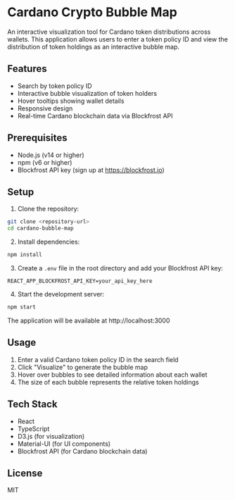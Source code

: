 # Cardano Crypto Bubble Map

An interactive visualization tool for Cardano token distributions across wallets. This application allows users to enter a token policy ID and view the distribution of token holdings as an interactive bubble map.

## Features

- Search by token policy ID
- Interactive bubble visualization of token holders
- Hover tooltips showing wallet details
- Responsive design
- Real-time Cardano blockchain data via Blockfrost API

## Prerequisites

- Node.js (v14 or higher)
- npm (v6 or higher)
- Blockfrost API key (sign up at https://blockfrost.io)

## Setup

1. Clone the repository:
```bash
git clone <repository-url>
cd cardano-bubble-map
```

2. Install dependencies:
```bash
npm install
```

3. Create a `.env` file in the root directory and add your Blockfrost API key:
```
REACT_APP_BLOCKFROST_API_KEY=your_api_key_here
```

4. Start the development server:
```bash
npm start
```

The application will be available at http://localhost:3000

## Usage

1. Enter a valid Cardano token policy ID in the search field
2. Click "Visualize" to generate the bubble map
3. Hover over bubbles to see detailed information about each wallet
4. The size of each bubble represents the relative token holdings

## Tech Stack

- React
- TypeScript
- D3.js (for visualization)
- Material-UI (for UI components)
- Blockfrost API (for Cardano blockchain data)

## License

MIT
